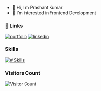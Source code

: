 - 👋 Hi, I’m Prashant Kumar
- 👀 I’m interested in Frontend Development

### 🔗 Links
[![portfolio](https://img.shields.io/badge/my_portfolio-000?style=for-the-badge&logo=ko-fi&logoColor=white)](https://myprashant.tech/)
[![linkedin](https://img.shields.io/badge/linkedin-0A66C2?style=for-the-badge&logo=linkedin&logoColor=white)](https://www.linkedin.com/in/prashant-kumar-ln/)

### Skills
[![# Skills](https://skillicons.dev/icons?i=html,css,js,bootstrap,tailwind,react,nodejs,git,github,vercel,figma,docker&theme=dark)](https://skillicons.dev)

### Visitors Count
![Visitor Count](https://profile-counter.glitch.me/{username}/count.svg)
